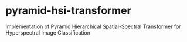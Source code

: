 # pyramid-hsi-transformer
Implementation of Pyramid Hierarchical Spatial-Spectral Transformer for Hyperspectral Image Classification
